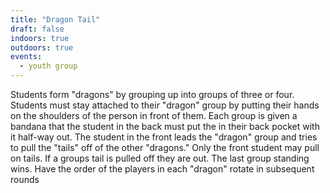 ```yaml
---
title: "Dragon Tail"
draft: false
indoors: true
outdoors: true
events:
  - youth group
---
```


Students form "dragons" by grouping up into groups of three or four. Students must stay attached to their "dragon" group by putting their hands on the shoulders of the person in front of them. Each group is given a bandana that the student in the back must put the in their back pocket with it half-way out. The student in the front leads the "dragon" group and tries to pull the "tails" off of the other "dragons." Only the front student may pull on tails. If a groups tail is pulled off they are out. The last group standing wins. Have the order of the players in each "dragon" rotate in subsequent rounds
